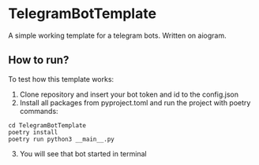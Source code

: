 # TelegramBotTemplate
A simple working template for a telegram bots. Written on aiogram.
## How to run?
To test how this template works:
1) Clone repository and insert your bot token and id to the config.json
2) Install all packages from pyproject.toml and run the project with poetry commands:
```
cd TelegramBotTemplate
poetry install
poetry run python3 __main__.py
```
3) You will see that bot started in terminal
